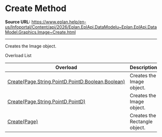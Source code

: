 # Create Method

**Source URL:** https://www.eplan.help/en-us/Infoportal/Content/api/2026/Eplan.EplApi.DataModelu~Eplan.EplApi.DataModel.Graphics.Image~Create.html

---

Creates the Image object.

Overload List

| Overload | Description |
| --- | --- |
| [Create(Page,String,PointD,PointD,Boolean,Boolean)](Eplan.EplApi.DataModelu~Eplan.EplApi.DataModel.Graphics.Image~Create(Page,String,PointD,PointD,Boolean,Boolean).html) | Creates the Image object. |
| [Create(Page,String,PointD,PointD)](Eplan.EplApi.DataModelu~Eplan.EplApi.DataModel.Graphics.Image~Create(Page,String,PointD,PointD).html) | Creates the Image object. |
| [Create(Page)](Eplan.EplApi.DataModelu~Eplan.EplApi.DataModel.Graphics.Image~Create(Page).html) | Creates the Rectangle object. |
